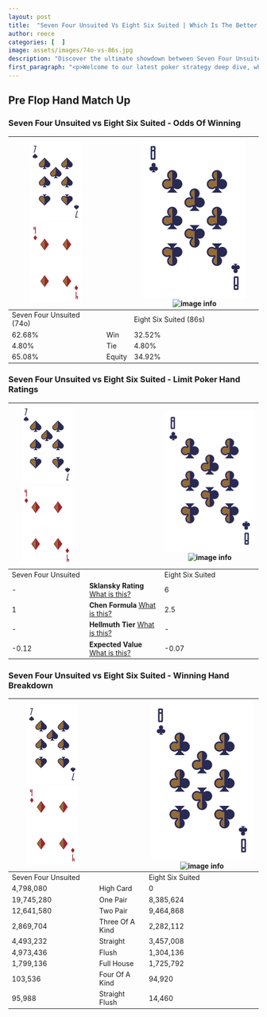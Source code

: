 ```yaml
---
layout: post
title:  "Seven Four Unsuited Vs Eight Six Suited | Which Is The Better Hand In Poker? A Complete Guide"
author: reece
categories: [  ]
image: assets/images/74o-vs-86s.jpg
description: "Discover the ultimate showdown between Seven Four Unsuited and Eight Six Suited in poker! Uncover the odds, strategies, and scenarios where one hand triumphs over the other. Get ready to up your poker game with this thrilling analysis."
first_paragraph: "<p>Welcome to our latest poker strategy deep dive, where we're pitting two distinct hands against each other in a high-stakes showdown: Seven Four Unsuited vs Eight Six Suited.</p><p>In the dynamic world of poker, every decision counts, and knowing which hand holds the upper hand is key to your success at the table.</p><p>In this article, we'll dissect these two hands, explore the scenarios where one dominates the other, and equip you with the knowledge to make strategic choices that can tip the odds in your favor.</p><p>Get ready to unravel the intriguing dynamics of these poker hands and elevate your game to new heights.</p>"
---
```




[comment]: # (sp0)

## Pre Flop Hand Match Up

<div class="table hand-ratings" markdown="1"> 



### Seven Four Unsuited vs Eight Six Suited - Odds Of Winning


    
| ![image info](assets/images/hand1/7.png) ![image info](assets/images/hand1/4o.png) |  | ![image info](assets/images/hand2/8.png) ![image info](assets/images/hand2/6s.png) |
| -------- | -------- | -------- |
| Seven Four Unsuited (74o) |  | Eight Six Suited (86s) |
| 62.68% | Win | 32.52% |
| 4.80% | Tie | 4.80% |
| 65.08% | Equity | 34.92% |




[comment]: # (sp1)



### Seven Four Unsuited vs Eight Six Suited - Limit Poker Hand Ratings


    
| ![image info](assets/images/hand1/7.png) ![image info](assets/images/hand1/4o.png) |  | ![image info](assets/images/hand2/8.png) ![image info](assets/images/hand2/6s.png) |
| -------- | -------- | -------- |
| Seven Four Unsuited |  | Eight Six Suited |
| - | **Sklansky Rating** [What is this?](/sklansky-rating-explained) | 6 |
| 1 | **Chen Formula** [What is this?](/chen-formula-explained) | 2.5 |
| - | **Hellmuth Tier** [What is this?](/Hellmuth-tier-explained) | - |
| -0.12 | **Expected Value** [What is this?](/expected-value-explained) | -0.07 |




[comment]: # (sp2)



### Seven Four Unsuited vs Eight Six Suited - Winning Hand Breakdown


    
| ![image info](assets/images/hand1/7.png) ![image info](assets/images/hand1/4o.png) |  | ![image info](assets/images/hand2/8.png) ![image info](assets/images/hand2/6s.png) |
| -------- | -------- | -------- |
| Seven Four Unsuited |  | Eight Six Suited |
| 4,798,080 | High Card | 0 |
| 19,745,280 | One Pair | 8,385,624 |
| 12,641,580 | Two Pair | 9,464,868 |
| 2,869,704 | Three Of A Kind | 2,282,112 |
| 4,493,232 | Straight | 3,457,008 |
| 4,973,436 | Flush | 1,304,136 |
| 1,799,136 | Full House | 1,725,792 |
| 103,536 | Four Of A Kind | 94,920 |
| 95,988 | Straight Flush | 14,460 |




[comment]: # (sp3)



</div>

[comment]: # (sp4)



[comment]: # (sp5)

